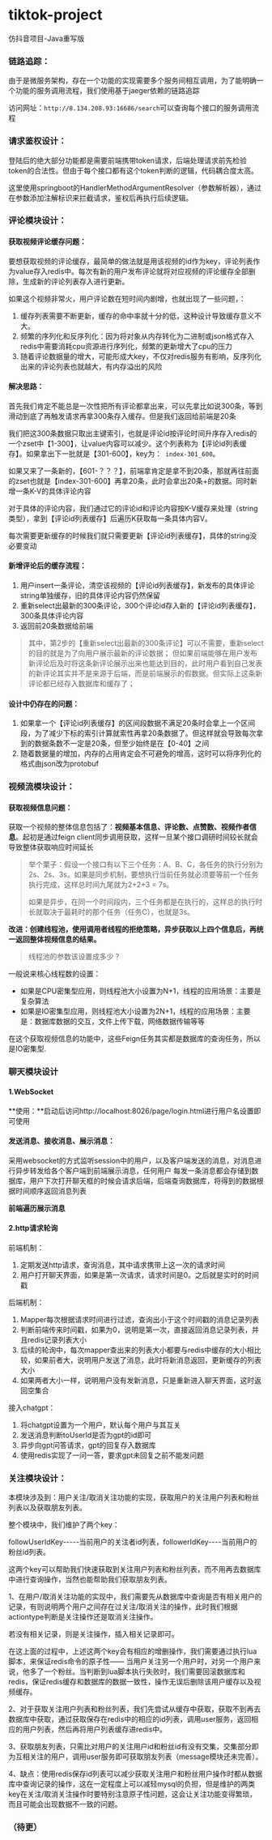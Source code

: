 # tiktok-project
仿抖音项目-Java重写版

### 链路追踪：

由于是微服务架构，存在一个功能的实现需要多个服务间相互调用，为了能明确一个功能的服务调用流程，我们使用基于jaeger依赖的链路追踪

访问网址：`http://8.134.208.93:16686/search`可以查询每个接口的服务调用流程



### 请求鉴权设计：

登陆后的绝大部分功能都是需要前端携带token请求，后端处理请求前先检验token的合法性。但由于每个接口都有这个token判断的逻辑，代码耦合度太高。

这里使用springboot的HandlerMethodArgumentResolver（参数解析器），通过在参数添加注解标识来拦截请求，鉴权后再执行后续逻辑。



### 评论模块设计：

#### 获取视频评论缓存问题：

要想获取视频的评论缓存，最简单的做法就是用该视频的id作为key，评论列表作为value存入redis中。每次有新的用户发布评论就将对应视频的评论缓存全部删除，生成新的评论列表存入进行更新。

如果这个视频非常火，用户评论数在短时间内剧增，也就出现了一些问题，：

1. 缓存列表需要不断更新，缓存的命中率就十分的低，这种设计导致缓存意义不大。
2. 频繁的序列化和反序列化：因为将对象从内存转化为二进制或json格式存入redis中需要消耗cpu资源进行序列化，频繁的更新增大了cpu的压力
3. 随着评论数据量的增大，可能形成大key，不仅对redis服务有影响，反序列化出来的评论列表也就越大，有内存溢出的风险

#### 解决思路：

首先我们肯定不能总是一次性把所有评论都拿出来，可以先拿比如说300条，等到滑动到底了再触发请求再拿300条存入缓存。但是我们返回给前端是20条

我们把这300条数据只取出主键索引，也就是评论id按评论时间升序存入redis的一个zset中【1-300】，让value内容可以减少。这个列表称为【评论id列表缓存】。如果拿出下一批就是【301-600】，key为：` index-301_600`。

如果又来了一条新的，【601-？？？】，前端拿肯定是拿不到20条，那就再往前面的zset也就是【index-301-600】再拿20条，此时会拿出20条+的数据。同时新增一条K-V的具体评论内容

对于具体的评论内容，我们通过它的评论id和评论内容按K-V缓存来处理（string类型），拿到【评论id列表缓存】后遍历K获取每一条具体内容V。

每次需要更新缓存的时候我们就只需要更新【评论id列表缓存】，具体的string没必要变动

#### 新增评论后的缓存流程：

1. 用户insert一条评论，清空该视频的【评论id列表缓存】，新发布的具体评论string单独缓存，旧的具体评论内容仍然保留
2. 重新select出最新的300条评论，300个评论id存入新的【评论id列表缓存】，300条具体评论内容
3. 返回前20条数据给前端
> 其中，第2步的【重新select出最新的300条评论】可以不需要，重新select的目的就是为了向用户展示最新的评论数据；
> 但如果前端能够在用户发布新评论后及时将这条新评论展示出来也能达到目的，此时用户看到自己发表的新评论其实并不是来源于后端，而是前端展示的假数据。但实际上这条新评论都已经存入数据库和缓存了；
> 

#### 设计中仍存在的问题：

1. 如果拿一个【评论id列表缓存】的区间段数据不满足20条时会拿上一个区间段，为了减少下标的索引计算就索性再拿20条数据了。但这样就会导致每次拿到的数据条数不一定是20条，但至少始终是在【0-40】之间
2. 随着数据量的增加，内存的占用肯定会不可避免的增高，这时可以将序列化的格式由json改为protobuf



### 视频流模块设计：

#### 获取视频信息问题：

获取一个视频的整体信息包括了：**视频基本信息、评论数、点赞数、视频作者信息**。起初是通过feign client同步调用获取，这样一旦某个接口调研时间较长就会导致整体获取响应时间延长

> 举个栗子：假设一个接口有以下三个任务：A、B、C，各任务的执行分别为2s、2s、3s。如果是同步机制，要想执行当前任务就必须要等前一个任务执行完成，这样总时间九尾就为2+2+3 = 7s。
>
> 如果是异步，在同一个时间段内，三个任务都是在执行的，这样总的执行时长就取决于最耗时的那个任务（任务C），也就是3s。

**改进：创建线程池，使用调用者线程的拒绝策略，异步获取以上四个信息后，再统一返回整体视频信息的结果。**

> 线程池的参数该设置成多少？

一般说来核心线程数的设置：

- 如果是CPU密集型应用，则线程池大小设置为N+1，线程的应用场景：主要是复杂算法
- 如果是IO密集型应用，则线程池大小设置为2N+1，线程的应用场景：主要是：数据库数据的交互，文件上传下载，网络数据传输等等

在这个获取视频信息的功能中，这些Feign任务其实都是数据库的查询任务，所以是IO密集型.



### 聊天模块设计

#### 1.WebSocket

**使用：**启动后访问http://localhost:8026/page/login.html进行用户名设置即可使用

#### 发送消息、接收消息、展示消息：
采用websocket的方式监听session中的用户，以及客户端发送的消息，对消息进行异步转发给各个客户端到前端展示消息，任何用户
每发一条消息都会存储到数据库，用户下次打开聊天框的时候会请求后端，后端查询数据库，将得到的数据根据时间顺序返回消息列表

**前端遍历展示消息**



#### 2.http请求轮询

前端机制：

1. 定期发送http请求，查询消息，其中请求携带上这一次的请求时间
2. 用户打开聊天界面，如果是第一次请求，请求时间是0。之后就是实时的时间戳

后端机制：

1. Mapper每次根据请求时间进行过滤，查询出小于这个时间戳的消息记录列表
2. 判断前端传来时间戳，如果为0，说明是第一次，直接返回消息记录列表，并且redis记录列表大小
3. 后续的轮询中，每次mapper查出来的列表大小都要与redis中缓存的大小相比较，如果前者大，说明用户发送了消息，此时将新消息返回，更新缓存的列表大小
4. 如果两者大小一样，说明用户没有发新消息，只是重新进入聊天界面，这时返回空集合

接入chatgpt：
1. 将chatgpt设置为一个用户，默认每个用户与其互关
2. 发送消息判断toUserId是否为gpt的id即可
3. 异步向gpt问答请求，gpt的回复存入数据库
4. 使用redis实现了一问一答，要求gpt未回复之前不能发问题


### 关注模块设计：

本模块涉及到：用户关注/取消关注功能的实现，获取用户的关注用户列表和粉丝列表以及获取朋友列表。

整个模块中，我们维护了两个key：

followUserIdKey-----当前用户的关注者id列表，followerIdKey----当前用户的粉丝id列表。

这两个key可以帮助我们快速获取到关注用户列表和粉丝列表，而不用再去数据库中进行查询操作，当然也能帮助我们获取朋友列表。

1、在用户/取消关注功能的实现中，我们需要先从数据库中查询是否有相关用户的记录，有则说明两个用户之间存在过关注/取消关注的操作，此时我们根据actiontype判断是关注操作还是取消关注操作。

若没有相关记录，则是关注操作，插入相关记录即可。

在这上面的过程中，上述这两个key会有相应的增删操作，我们需要通过执行lua脚本，来保证redis命令的原子性—— 当用户关注另一个用户时，对另一个用户来说，他多了一个粉丝。当判断到lua脚本执行失败时，我们需要回滚数据库和redis，保证redis缓存和数据库的数据一致性，操作无误后删除该用户缓存以及视频缓存。



2、对于获取关注用户列表和粉丝列表，我们先尝试从缓存中获取，获取不到再去数据库中获取，通过获取保存在redis中的相应的id列表，调用user服务，返回相应的用户列表，然后再将用户列表缓存进redis中。



3、获取朋友列表，只需比对用户的关注用户id和粉丝id有没有交集，交集部分即为互相关注的用户，调用user服务即可获取朋友列表（message模块还未完善）。



4、缺点：使用redis保存id列表可以减少获取关注用户和粉丝用户操作时都从数据库中查询记录的操作，这在一定程度上可以减轻mysql的负担，但是维护的两类key在关注/取消关注操作时要特别注意原子性问题，这会让关注功能变得繁琐，而且可能会出现数据不一致的问题。





### （待更）


